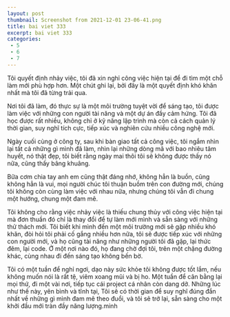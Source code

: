 ```yaml
---
layout: post
thumbnail: Screenshot from 2021-12-01 23-06-41.png
title: bai viet 333
excerpt: bai viet 333
categories: 
 - 5
 - 6
 - 7
---
```

Tôi quyết định nhảy việc, tôi đã xin nghỉ công việc hiện tại để đi tìm một chỗ làm mới phù hợp hơn. Một chút ghi lại, bởi đây là một quyết định khó khăn nhất mà tôi đã từng trải qua.

Nơi tôi đã làm, đó thực sự là một môi trường tuyệt vời để sáng tạo, tôi được làm việc với những con người tài năng và một dự án đầy cảm hứng. Tôi đã học được rất nhiều, không chỉ ở kỹ năng lập trình mà còn cả cách quản lý thời gian, suy nghĩ tích cực, tiếp xúc và nghiên cứu nhiều công nghệ mới.

Ngày cuối cùng ở công ty, sau khi bàn giao tất cả công việc, tôi ngắm nhìn lại tất cả những gì mình đã làm, nhìn lại những dòng mã với bao nhiêu tâm huyết, nó thật đẹp, tôi biết rằng ngày mai thôi tôi sẽ không được thấy nó nữa, cũng thấy bâng khuâng.

Bữa cơm chia tay anh em cũng thật đáng nhớ, không hẳn là buồn, cũng không hẳn là vui, mọi người chúc tôi thuận buồm trên con đường mới, chúng tôi không còn cùng làm việc với nhau nữa, nhưng chúng tôi vẫn đi chung một hướng, chung một đam mê.




Tôi không cho rằng việc nhảy việc là thiếu chung thủy với công việc hiện tại mà đơn thuần đó chỉ là thay đổi để tự làm mới mình và sẵn sàng với những thử thách mới. Tôi biết khi mình đến một môi trường mới sẽ gặp nhiều khó khăn, đòi hỏi tôi phải cố gắng nhiều hơn nữa, tôi sẽ được tiếp xúc với những con người mới, và họ cũng tài năng như những người tôi đã gặp, lại thức đêm, lại code. Ở một nơi nào đó, họ đang chờ đợi tôi, trên một chặng đường khác, cùng nhau đi đến sáng tạo không bến bờ.


Tôi có một tuần để nghỉ ngơi, dạo này sức khỏe tôi không được tốt lắm, nếu không muốn nói là rất tệ, viêm xoang mũi và bị ho. Một tuần để cân bằng lại mọi thứ, đi một vài nơi, tiếp tục cái project cá nhân còn dang dở. Những lúc như thế này, yên bình và tĩnh tại, Tôi sẽ có thời gian để suy nghĩ đúng đắn nhất về những gì mình đam mê theo đuổi, và tôi sẽ trở lại, sẵn sàng cho một khởi đầu mới tràn đầy năng lượng.minh